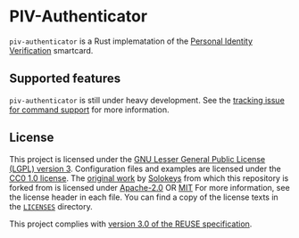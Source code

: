 <!--
Copyright (C) 2022 Nitrokey GmbH
SPDX-License-Identifier: CC0-1.0
-->

PIV-Authenticator
=================

`piv-authenticator` is a Rust implematation of the [Personal Identity Verification](https://nvlpubs.nist.gov/nistpubs/SpecialPublications/NIST.SP.800-73-4.pdf) smartcard.

Supported features
------------------

`piv-authenticator` is still under heavy development. 
See the [tracking issue for command support](https://github.com/Nitrokey/piv-authenticator/issues/1) for more information.

License
-------

This project is licensed under the [GNU Lesser General Public License (LGPL)
version 3][LGPL-3.0].  Configuration files and examples are licensed under the
[CC0 1.0 license][CC0-1.0]. The [original work][original] by [Solokeys][solokeys] from which this repository is forked from is licensed under [Apache-2.0][Apache-2.0] OR [MIT][MIT]  For more information, see the license header in
each file.  You can find a copy of the license texts in the
[`LICENSES`](./LICENSES) directory.

[LGPL-3.0]: https://opensource.org/licenses/LGPL-3.0
[CC0-1.0]: https://creativecommons.org/publicdomain/zero/1.0/
[Apache-2.0]: https://www.apache.org/licenses/LICENSE-2.0.html
[MIT]: https://en.wikipedia.org/wiki/MIT_License
[solokeys]: https://solokeys.com/
[original]: https://github.com/solokeys/piv-authenticator

This project complies with [version 3.0 of the REUSE specification][reuse].

[reuse]: https://reuse.software/practices/3.0/
